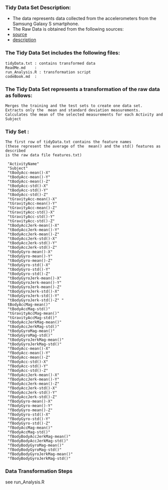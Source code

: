 ### Tidy Data Set Description:
- The data  represents data collected from the accelerometers from the Samsung Galaxy S smartphone.
- The Raw Data is obtained from the following sources:
- [source](https://d396qusza40orc.cloudfront.net/getdata%2Fprojectfiles%2FUCI%20HAR%20Dataset.zip) 
- [description](http://archive.ics.uci.edu/ml/datasets/Human+Activity+Recognition+Using+Smartphones)

### The Tidy Data Set includes the following files:
    tidyData.txt : contains transformed data
    ReadMe.md    : 
    run_Analysis.R : transformation script
    codeBook.md  :


### The Tidy Data Set represents a transformation of the raw data as follows: 

    Merges the training and the test sets to create one data set.
    Extracts only the  mean and standard deviation measurements.
    Calculates the mean of the selected measurements for each Activity and Subject

### Tidy Set : 
     
    The first row of tidyData.txt contains the feature names
    (these represent the average of the  mean() and the std() features as described 
    is the raw data file features.txt)

     "ActivityName"
     "Subject" 
     "tBodyAcc-mean()-X" 
     "tBodyAcc-mean()-Y" 
     "tBodyAcc-mean()-Z" 
     "tBodyAcc-std()-X" 
     "tBodyAcc-std()-Y" 
     "tBodyAcc-std()-Z" 
     "tGravityAcc-mean()-X" 
     "tGravityAcc-mean()-Y" 
     "tGravityAcc-mean()-Z" 
     "tGravityAcc-std()-X" 
     "tGravityAcc-std()-Y" 
     "tGravityAcc-std()-Z" 
     "tBodyAccJerk-mean()-X" 
     "tBodyAccJerk-mean()-Y" 
     "tBodyAccJerk-mean()-Z" 
     "tBodyAccJerk-std()-X" 
     "tBodyAccJerk-std()-Y" 
     "tBodyAccJerk-std()-Z" 
     "tBodyGyro-mean()-X" 
     "tBodyGyro-mean()-Y" 
     "tBodyGyro-mean()-Z" 
     "tBodyGyro-std()-X" 
     "tBodyGyro-std()-Y" 
     "tBodyGyro-std()-Z" 
     "tBodyGyroJerk-mean()-X" 
     "tBodyGyroJerk-mean()-Y" 
     "tBodyGyroJerk-mean()-Z" 
     "tBodyGyroJerk-std()-X" 
     "tBodyGyroJerk-std()-Y" 
     "tBodyGyroJerk-std()-Z" "
     tBodyAccMag-mean()" 
     "tBodyAccMag-std()" 
     "tGravityAccMag-mean()" 
     "tGravityAccMag-std()" 
     "tBodyAccJerkMag-mean()" 
     "tBodyAccJerkMag-std()" 
     "tBodyGyroMag-mean()" 
     "tBodyGyroMag-std()" 
     "tBodyGyroJerkMag-mean()" 
     "tBodyGyroJerkMag-std()" 
     "fBodyAcc-mean()-X" 
     "fBodyAcc-mean()-Y" 
     "fBodyAcc-mean()-Z" 
     "fBodyAcc-std()-X" 
     "fBodyAcc-std()-Y" 
     "fBodyAcc-std()-Z" 
     "fBodyAccJerk-mean()-X" 
     "fBodyAccJerk-mean()-Y" 
     "fBodyAccJerk-mean()-Z" 
     "fBodyAccJerk-std()-X" 
     "fBodyAccJerk-std()-Y" 
     "fBodyAccJerk-std()-Z" 
     "fBodyGyro-mean()-X" 
     "fBodyGyro-mean()-Y" 
     "fBodyGyro-mean()-Z" 
     "fBodyGyro-std()-X" 
     "fBodyGyro-std()-Y" 
     "fBodyGyro-std()-Z" 
     "fBodyAccMag-mean()" 
     "fBodyAccMag-std()" 
     "fBodyBodyAccJerkMag-mean()" 
     "fBodyBodyAccJerkMag-std()" 
     "fBodyBodyGyroMag-mean()" 
     "fBodyBodyGyroMag-std()" 
     "fBodyBodyGyroJerkMag-mean()" 
     "fBodyBodyGyroJerkMag-std()"

### Data Transformation Steps

see run_Analysis.R

